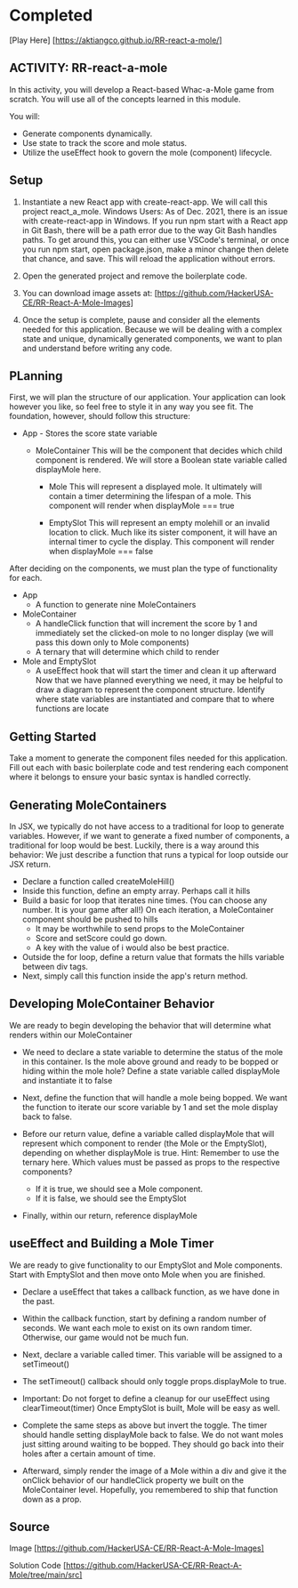 # Completed

[Play Here] [https://aktiangco.github.io/RR-react-a-mole/]

## ACTIVITY: RR-react-a-mole

In this activity, you will develop a React-based Whac-a-Mole game from scratch. You will use all of the concepts learned in this module.

You will:

- Generate components dynamically.
- Use state to track the score and mole status.
- Utilize the useEffect hook to govern the mole (component) lifecycle.

## Setup

1. Instantiate a new React app with create-react-app. We will call this project react_a_mole.
Windows Users: As of Dec. 2021, there is an issue with create-react-app in Windows. If you run npm start with a React app in Git Bash, there will be a path error due to the way Git Bash handles paths. To get around this, you can either use VSCode's terminal, or once you run npm start, open package.json, make a minor change then delete that chance, and save. This will reload the application without errors.

2. Open the generated project and remove the boilerplate code.
3. You can download image assets at: [https://github.com/HackerUSA-CE/RR-React-A-Mole-Images]
4. Once the setup is complete, pause and consider all the elements needed for this application. Because we will be dealing with a complex state and unique, dynamically generated components, we want to plan and understand before writing any code.

## PLanning

First, we will plan the structure of our application. Your application can look however you like, so feel free to style it in any way you see fit. The foundation, however, should follow this structure:

- App - Stores the score state variable
  - MoleContainer
This will be the component that decides which child component is rendered. We will store a Boolean state variable called displayMole here.

    - Mole
This will represent a displayed mole. It ultimately will contain a timer determining the lifespan of a mole. This component will render when displayMole === true

    - EmptySlot
This will represent an empty molehill or an invalid location to click. Much like its sister component, it will have an internal timer to cycle the display. This component will render when displayMole === false

After deciding on the components, we must plan the type of functionality for each.

- App
  - A function to generate nine MoleContainers
- MoleContainer
  - A handleClick function that will increment the score by 1 and immediately set the clicked-on mole to no longer display (we will pass this down only to Mole components)
  - A ternary that will determine which child to render
- Mole and EmptySlot
  - A useEffect hook that will start the timer and clean it up afterward
Now that we have planned everything we need, it may be helpful to draw a diagram to represent the component structure. Identify where state variables are instantiated and compare that to where functions are locate

## Getting Started

Take a moment to generate the component files needed for this application. Fill out each with basic boilerplate code and test rendering each component where it belongs to ensure your basic syntax is handled correctly.

## Generating MoleContainers

In JSX, we typically do not have access to a traditional for loop to generate variables. However, if we want to generate a fixed number of components, a traditional for loop would be best. Luckily, there is a way around this behavior: We just describe a function that runs a typical for loop outside our JSX return.

- Declare a function called createMoleHill()
- Inside this function, define an empty array. Perhaps call it hills
- Build a basic for loop that iterates nine times. (You can choose any number. It is your game after all!) On each iteration, a MoleContainer component should be pushed to hills
  - It may be worthwhile to send props to the MoleContainer
  - Score and setScore could go down.
  - A key with the value of i would also be best practice.
- Outside the for loop, define a return value that formats the hills variable between div tags.
- Next, simply call this function inside the app's return method.

## Developing MoleContainer Behavior

We are ready to begin developing the behavior that will determine what renders within our MoleContainer

- We need to declare a state variable to determine the status of the mole in this container. Is the mole above ground and ready to be bopped or hiding within the mole hole? Define a state variable called displayMole and instantiate it to false
- Next, define the function that will handle a mole being bopped. We want the function to iterate our score variable by 1 and set the mole display back to false.
- Before our return value, define a variable called displayMole that will represent which component to render (the Mole or the EmptySlot), depending on whether displayMole is true.
Hint: Remember to use the ternary here. Which values must be passed as props to the respective components?

  - If it is true, we should see a Mole component.
  - If it is false, we should see the EmptySlot
- Finally, within our return, reference displayMole

## useEffect and Building a Mole Timer

We are ready to give functionality to our EmptySlot and Mole components. Start with EmptySlot and then move onto Mole when you are finished.

- Declare a useEffect that takes a callback function, as we have done in the past.
- Within the callback function, start by defining a random number of seconds. We want each mole to exist on its own random timer. Otherwise, our game would not be much fun.
- Next, declare a variable called timer. This variable will be assigned to a setTimeout()
- The setTimeout() callback should only toggle props.displayMole to true.
- Important: Do not forget to define a cleanup for our useEffect using clearTimeout(timer)
Once EmptySlot is built, Mole will be easy as well.

- Complete the same steps as above but invert the toggle. The timer should handle setting displayMole back to false. We do not want moles just sitting around waiting to be bopped. They should go back into their holes after a certain amount of time.
- Afterward, simply render the image of a Mole within a div and give it the onClick behavior of our handleClick property we built on the MoleContainer level. Hopefully, you remembered to ship that function down as a prop.

## Source

Image
[https://github.com/HackerUSA-CE/RR-React-A-Mole-Images]

Solution Code
[https://github.com/HackerUSA-CE/RR-React-A-Mole/tree/main/src]
